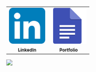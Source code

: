 <table>
<tr>
    <td align="center"><a href="https://www.linkedin.com/in/joeblakeb/">
        <img src="https://raw.githubusercontent.com/JoeBlakeB/JoeBlakeB/main/images/linkedin.svg" width="96px;" alt=""/><br /><sub><b>LinkedIn</b></sub></a><br /></td>
    <td align="center"><a href="https://joeblakeb.com/portfolio">
        <img src="https://raw.githubusercontent.com/JoeBlakeB/JoeBlakeB/main/images/portfolio.svg" width="96px;" alt=""/><br /><sub><b>Portfolio</b></sub></a><br />
    </td>
</tr>
<table>

![](https://img.shields.io/badge/Advent_of_Code_2023-22_⭐-blue)